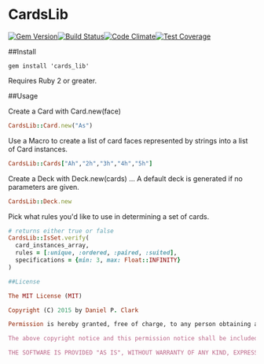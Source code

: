# CardsLib

[![Gem Version](https://badge.fury.io/rb/cards_lib.svg)](http://badge.fury.io/rb/cards_lib)[![Build Status](https://travis-ci.org/danielpclark/CardsLib.svg?branch=master)](https://travis-ci.org/danielpclark/CardsLib)[![Code Climate](https://codeclimate.com/github/danielpclark/CardsLib/badges/gpa.svg)](https://codeclimate.com/github/danielpclark/CardsLib)[![Test Coverage](https://codeclimate.com/github/danielpclark/CardsLib/badges/coverage.svg)](https://codeclimate.com/github/danielpclark/CardsLib/coverage)

##Install

```
gem install 'cards_lib'
```
Requires Ruby 2 or greater.

##Usage

Create a Card with Card.new(face)

```ruby
CardsLib::Card.new("As")
```

Use a Macro to create a list of card faces represented by strings into a list of Card instances.

```ruby
CardsLib::Cards["Ah","2h","3h","4h","5h"]
```

Create a Deck with Deck.new(cards) ... A default deck is generated if no parameters are given.

```ruby
CardsLib::Deck.new
```

Pick what rules you'd like to use in determining a set of cards.

```ruby
# returns either true or false
CardsLib::IsSet.verify(
  card_instances_array,
  rules = [:unique, :ordered, :paired, :suited],
  specifications = {min: 3, max: Float::INFINITY}
)

##License

The MIT License (MIT)

Copyright (C) 2015 by Daniel P. Clark

Permission is hereby granted, free of charge, to any person obtaining a copy of this software and associated documentation files (the "Software"), to deal in the Software without restriction, including without limitation the rights to use, copy, modify, merge, publish, distribute, sublicense, and/or sell copies of the Software, and to permit persons to whom the Software is furnished to do so, subject to the following conditions:

The above copyright notice and this permission notice shall be included in all copies or substantial portions of the Software.

THE SOFTWARE IS PROVIDED "AS IS", WITHOUT WARRANTY OF ANY KIND, EXPRESS OR IMPLIED, INCLUDING BUT NOT LIMITED TO THE WARRANTIES OF MERCHANTABILITY, FITNESS FOR A PARTICULAR PURPOSE AND NONINFRINGEMENT. IN NO EVENT SHALL THE AUTHORS OR COPYRIGHT HOLDERS BE LIABLE FOR ANY CLAIM, DAMAGES OR OTHER LIABILITY, WHETHER IN AN ACTION OF CONTRACT, TORT OR OTHERWISE, ARISING FROM, OUT OF OR IN CONNECTION WITH THE SOFTWARE OR THE USE OR OTHER DEALINGS IN THE SOFTWARE.
